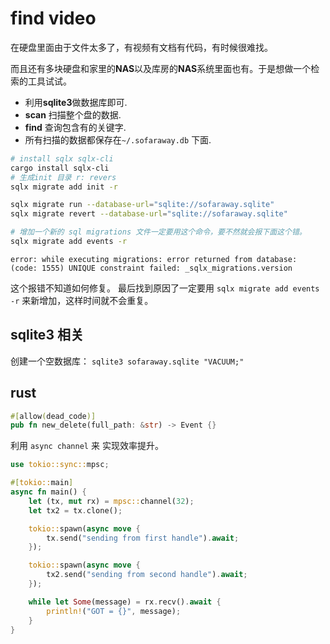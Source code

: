 # find video

在硬盘里面由于文件太多了，有视频有文档有代码，有时候很难找。

而且还有多块硬盘和家里的**NAS**以及库房的**NAS**系统里面也有。于是想做一个检索的工具试试。

- 利用**sqlite3**做数据库即可.
- **scan** 扫描整个盘的数据.
- **find** 查询包含有的关键字.
- 所有扫描的数据都保存在`~/.sofaraway.db` 下面.


```bash
# install sqlx sqlx-cli
cargo install sqlx-cli
# 生成init 目录 r: revers
sqlx migrate add init -r

sqlx migrate run --database-url="sqlite://sofaraway.sqlite"
sqlx migrate revert --database-url="sqlite://sofaraway.sqlite"

# 增加一个新的 sql migrations 文件一定要用这个命令，要不然就会报下面这个错。
sqlx migrate add events -r
```


`error: while executing migrations: error returned from database: (code: 1555) UNIQUE constraint failed: _sqlx_migrations.version`

这个报错不知道如何修复。 最后找到原因了一定要用 `sqlx migrate add events -r` 来新增加，这样时间就不会重复。

## sqlite3 相关

 创建一个空数据库： `sqlite3 sofaraway.sqlite "VACUUM;"`
 
## rust

```rust
#[allow(dead_code)]
pub fn new_delete(full_path: &str) -> Event {}
```

利用 `async channel` 来 实现效率提升。
```rust
use tokio::sync::mpsc;

#[tokio::main]
async fn main() {
    let (tx, mut rx) = mpsc::channel(32);
    let tx2 = tx.clone();

    tokio::spawn(async move {
        tx.send("sending from first handle").await;
    });

    tokio::spawn(async move {
        tx2.send("sending from second handle").await;
    });

    while let Some(message) = rx.recv().await {
        println!("GOT = {}", message);
    }
}
```